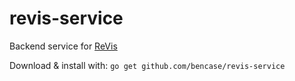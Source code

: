 # revis-service
Backend service for [ReVis](https://github.com/bencase/revis)

Download & install with:
`go get github.com/bencase/revis-service`
